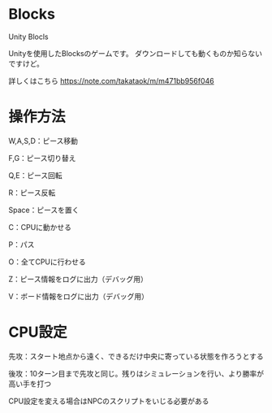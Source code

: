 # Blocks
Unity Blocls

Unityを使用したBlocksのゲームです。
ダウンロードしても動くものか知らないですけど。

詳しくはこちら
https://note.com/takataok/m/m471bb956f046

# 操作方法
W,A,S,D：ピース移動
  
F,G：ピース切り替え
  
Q,E：ピース回転
  
R：ピース反転
  
Space：ピースを置く
  
C：CPUに動かせる
  
P：パス
  
O：全てCPUに行わせる
  
Z：ピース情報をログに出力（デバッグ用）
  
V：ボード情報をログに出力（デバッグ用）
  
# CPU設定
先攻：スタート地点から遠く、できるだけ中央に寄っている状態を作ろうとする
    
後攻：10ターン目まで先攻と同じ。残りはシミュレーションを行い、より勝率が高い手を打つ
  
CPU設定を変える場合はNPCのスクリプトをいじる必要がある
  
